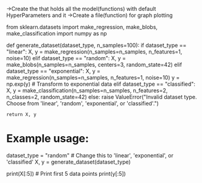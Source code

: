 ->Create the that holds all the model(functions) with default HyperParameters and it 
->Create a file(function) for graph plotting


from sklearn.datasets import make_regression, make_blobs, make_classification
import numpy as np

def generate_dataset(dataset_type, n_samples=100): 
    if dataset_type == "linear":
        X, y = make_regression(n_samples=n_samples, n_features=1, noise=10)
    elif dataset_type == "random":
        X, y = make_blobs(n_samples=n_samples, centers=3, random_state=42)
    elif dataset_type == "exponential":
        X, y = make_regression(n_samples=n_samples, n_features=1, noise=10)
        y = np.exp(y)  # Transform to exponential data
    elif dataset_type == "classified":
        X, y = make_classification(n_samples=n_samples, n_features=2, n_classes=2, random_state=42)
    else:
        raise ValueError("Invalid dataset type. Choose from 'linear', 'random', 'exponential', or 'classified'.")
    
    return X, y

# Example usage:
dataset_type = "random"  # Change this to 'linear', 'exponential', or 'classified'
X, y = generate_dataset(dataset_type)

print(X[:5])  # Print first 5 data points
print(y[:5])